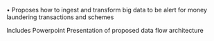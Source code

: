 •	Proposes how to ingest and transform big data to be alert for money laundering transactions and schemes

Includes Powerpoint Presentation of proposed data flow architecture
